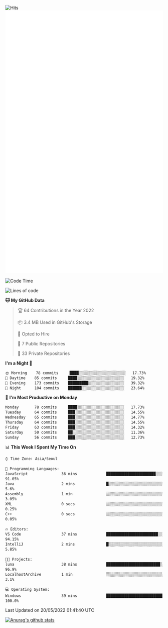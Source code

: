 ![Hits](https://hits.seeyoufarm.com/api/count/incr/badge.svg?url=https%3A%2F%2Fgithub.com%2Fkokose1234&count_bg=%2379C83D&title_bg=%23555555&icon=apple.svg&icon_color=%23E7E7E7&title=hits&edge_flat=false)
<br/>
![Metrics](https://github.com/kokose1234/kokose1234/blob/main/github-metrics.svg)

<!--START_SECTION:waka-->
![Code Time](http://img.shields.io/badge/Code%20Time-640%20hrs%208%20mins-blue)

![Lines of code](https://img.shields.io/badge/From%20Hello%20World%20I%27ve%20Written-2%20Million%20lines%20of%20code-blue)

**🐱 My GitHub Data** 

> 🏆 64 Contributions in the Year 2022
 > 
> 📦 3.4 MB Used in GitHub's Storage 
 > 
> 💼 Opted to Hire
 > 
> 📜 7 Public Repositories 
 > 
> 🔑 33 Private Repositories  
 > 
**I'm a Night 🦉** 

```text
🌞 Morning    78 commits     ████░░░░░░░░░░░░░░░░░░░░░   17.73% 
🌆 Daytime    85 commits     ████░░░░░░░░░░░░░░░░░░░░░   19.32% 
🌃 Evening    173 commits    █████████░░░░░░░░░░░░░░░░   39.32% 
🌙 Night      104 commits    ██████░░░░░░░░░░░░░░░░░░░   23.64%

```
📅 **I'm Most Productive on Monday** 

```text
Monday       78 commits     ████░░░░░░░░░░░░░░░░░░░░░   17.73% 
Tuesday      64 commits     ███░░░░░░░░░░░░░░░░░░░░░░   14.55% 
Wednesday    65 commits     ███░░░░░░░░░░░░░░░░░░░░░░   14.77% 
Thursday     64 commits     ███░░░░░░░░░░░░░░░░░░░░░░   14.55% 
Friday       63 commits     ███░░░░░░░░░░░░░░░░░░░░░░   14.32% 
Saturday     50 commits     ██░░░░░░░░░░░░░░░░░░░░░░░   11.36% 
Sunday       56 commits     ███░░░░░░░░░░░░░░░░░░░░░░   12.73%

```


📊 **This Week I Spent My Time On** 

```text
⌚︎ Time Zone: Asia/Seoul

💬 Programming Languages: 
JavaScript               36 mins             ██████████████████████░░░   91.05% 
Java                     2 mins              █░░░░░░░░░░░░░░░░░░░░░░░░   5.6% 
Assembly                 1 min               ░░░░░░░░░░░░░░░░░░░░░░░░░   3.05% 
XML                      0 secs              ░░░░░░░░░░░░░░░░░░░░░░░░░   0.25% 
C++                      0 secs              ░░░░░░░░░░░░░░░░░░░░░░░░░   0.05%

🔥 Editors: 
VS Code                  37 mins             ███████████████████████░░   94.15% 
IntelliJ                 2 mins              █░░░░░░░░░░░░░░░░░░░░░░░░   5.85%

🐱‍💻 Projects: 
luna                     38 mins             ████████████████████████░   96.9% 
LocalhostArchive         1 min               ░░░░░░░░░░░░░░░░░░░░░░░░░   3.1%

💻 Operating System: 
Windows                  39 mins             █████████████████████████   100.0%

```


 Last Updated on 20/05/2022 01:41:40 UTC
<!--END_SECTION:waka-->

[![Anurag's github stats](https://github-readme-stats.vercel.app/api?username=kokose1234&theme=dracula)](https://github.com/anuraghazra/github-readme-stats)



	
